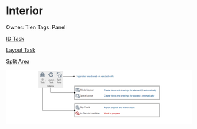 # Interior

Owner: Tien
Tags: Panel

[ID Task](Interior%2044bfb55cf5cb42e88191ea03e9768233/ID%20Task%205c801bae228546cd85b9a3189b8fdc11.md)

[Layout Task](Interior%2044bfb55cf5cb42e88191ea03e9768233/Layout%20Task%20e821d0731adb4e87bb75a5fc998fe217.md)

[Split Area](Interior%2044bfb55cf5cb42e88191ea03e9768233/Split%20Area%20357b9248b3314808944c137441874f35.md)

![Untitled](Interior%2044bfb55cf5cb42e88191ea03e9768233/Untitled.png)